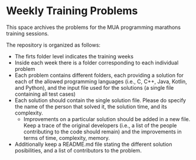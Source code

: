 # Weekly Training Problems 


This space archives the problems for the MUA programming marathons training sessions.

The repository is organized as follows:
  - The firts folder level indicates the training weeks
  - Inside each week there is a folder corresponding to each individual problem 
  - Each problem contains different folders, each providing a solution for each of the allowed programming languages (i.e., C, C++, Java, Kotlin, and Python), and the input file used for the solutions (a single file containing all test cases)
  - Each solution should contain the single solution file. Please do specify the name of the person that solved it, the solution time, and its complexity.
     - Improvements on a particular solution should be added in a new file. Keep a trace of the original developers (i.e., a list of the people contributing to the code should remain) and the improvements in terms of time, complexity, memory.
  - Additionally keep a README.md file stating the different solution posibilities, and a list of contributors to the problem.

